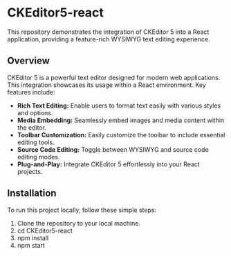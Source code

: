 # CKEditor5-react

This repository demonstrates the integration of CKEditor 5 into a React application, providing a feature-rich WYSIWYG text editing experience.

## Overview

CKEditor 5 is a powerful text editor designed for modern web applications. This integration showcases its usage within a React environment. Key features include:

- **Rich Text Editing:** Enable users to format text easily with various styles and options.
- **Media Embedding:** Seamlessly embed images and media content within the editor.
- **Toolbar Customization:** Easily customize the toolbar to include essential editing tools.
- **Source Code Editing:** Toggle between WYSIWYG and source code editing modes.
- **Plug-and-Play:** Integrate CKEditor 5 effortlessly into your React projects.

## Installation

To run this project locally, follow these simple steps:

1. Clone the repository to your local machine.
2. cd CKEditor5-react
3. npm install
4. npm start



